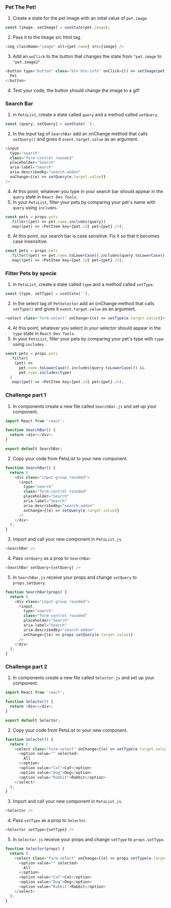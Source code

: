 ### Pet The Pet!

1. Create a state for the pet image with an inital value of `pet.image`.

```javascript
const [image, setImage] = useState(pet.image);
```

2. Pass it to the image src html tag.

```javascript
<img className="image" alt={pet.name} src={image} />
```

3. Add an `onClick` to the button that changes the state from `"pet.image` to `"pet.image2"`

```javascript
<button type="button" class="btn btn-info" onClick={() => setImage(pet.image2)}>
  Pet
</button>
```

4. Test your code, the button should change the image to a gif!

### Search Bar

1. in `PetsList`, create a state called `query` and a method called `setQuery`.

```javascript
const [query, setQuery] = useState('');
```

2. In the input tag of `SearchBar` add an onChange method that calls `setQuery()` and gives it `event.target.value` as an argument.

```javascript
<input
  type="search"
  class="form-control rounded"
  placeholder="Search"
  aria-label="Search"
  aria-describedby="search-addon"
  onChange={(e) => setQuery(e.target.value)}
/>
```

4. At this point, whatever you type in your search bar should appear in the `query` state in `React Dev Tools`.
5. In your `PetsList`, filter your pets by comparing your pet's name with `query` using `includes`.

```javascript
const pets = props.pets
  .filter((pet) => pet.name.includes(query))
  .map((pet) => <PetItem key={pet.id} pet={pet} />);
```

6. At this point, our search bar is case sensitive. Fix it so that it becomes case insensitive.

```javascript
const pets = props.pets
  .filter((pet) => pet.name.toLowerCase().includes(query.toLowerCase()))
  .map((pet) => <PetItem key={pet.id} pet={pet} />);
```

### Filter Pets by specie

1. in `PetsList`, create a state called `type` and a method called `setType`.

```javascript
const [type, setType] = useState('');
```

2. In the select tag of `PetSelector` add an onChange method that calls `setType()` and gives it `event.target.value` as an argument.

```javascript
<select class="form-select" onChange={(e) => setType(e.target.value)}>
```

4. At this point, whatever you select in your selector should appear in the `type` state in `React Dev Tools`.
5. In your `PetsList`, filter your pets by comparing your pet's type with `type` using `includes`.

```javascript
const pets = props.pets
  .filter(
    (pet) =>
      pet.name.toLowerCase().includes(query.toLowerCase()) &&
      pet.type.includes(type)
  )
  .map((pet) => <PetItem key={pet.id} pet={pet} />);
```

### Challenge part 1

1. In components create a new file called `SearchBar.js` and set up your component.

```javascript
import React from 'react';

function SearchBar() {
  return <div></div>;
}

export default SearchBar;
```

2. Copy your code from PetsList to your new component.

```javascript
function SearchBar() {
  return (
    <div class="input-group rounded">
      <input
        type="search"
        class="form-control rounded"
        placeholder="Search"
        aria-label="Search"
        aria-describedby="search-addon"
        onChange={(e) => setQuery(e.target.value)}
      />
    </div>
  );
}
```

3. Import and call your new component in `PetsList.js`.

```javascript
<SearchBar />
```

4. Pass `setQuery` as a prop to `SearchBar`.

```javascript
<SearchBar setQuery={setQuery} />
```

5. In `SearchBar.js` receive your props and change `setQuery` to `props.setQuery`.

```javascript
function SearchBar(props) {
  return (
    <div class="input-group rounded">
      <input
        type="search"
        class="form-control rounded"
        placeholder="Search"
        aria-label="Search"
        aria-describedby="search-addon"
        onChange={(e) => props.setQuery(e.target.value)}
      />
    </div>
  );
}
```

### Challenge part 2

1. In components create a new file called `Selector.js` and set up your component.

```javascript
import React from 'react';

function Selector() {
  return <div></div>;
}

export default Selector;
```

2. Copy your code from PetsList to your new component.

```javascript
function Selector() {
  return (
    <select class="form-select" onChange={(e) => setType(e.target.value)}>
      <option value="" selected>
        All
      </option>
      <option value="Cat">Cat</option>
      <option value="Dog">Dog</option>
      <option value="Rabbit">Rabbit</option>
    </select>
  );
}
```

3. Import and call your new component in `PetsList.js`.

```javascript
<Selector />
```

4. Pass `setType` as a prop to `Selector`.

```javascript
<Selector setType={setType} />
```

5. In `Selector.js` receive your props and change `setType` to `props.setType`.

```javascript
function Selector(props) {
  return (
    <select class="form-select" onChange={(e) => props.setType(e.target.value)}>
      <option value="" selected>
        All
      </option>
      <option value="Cat">Cat</option>
      <option value="Dog">Dog</option>
      <option value="Rabbit">Rabbit</option>
    </select>
  );
}
```
